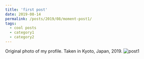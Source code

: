 ```yaml
---
title: 'first post'
date: 2019-08-14
permalink: /posts/2019/08/moment-post1/
tags:
  - cool posts
  - category1
  - category2
---
```


Original photo of my profile. Taken in Kyoto, Japan, 2019.
![post1](https://yuezhu71.github.io/personal-website/images/moments-pics/moment-pic1.png)
